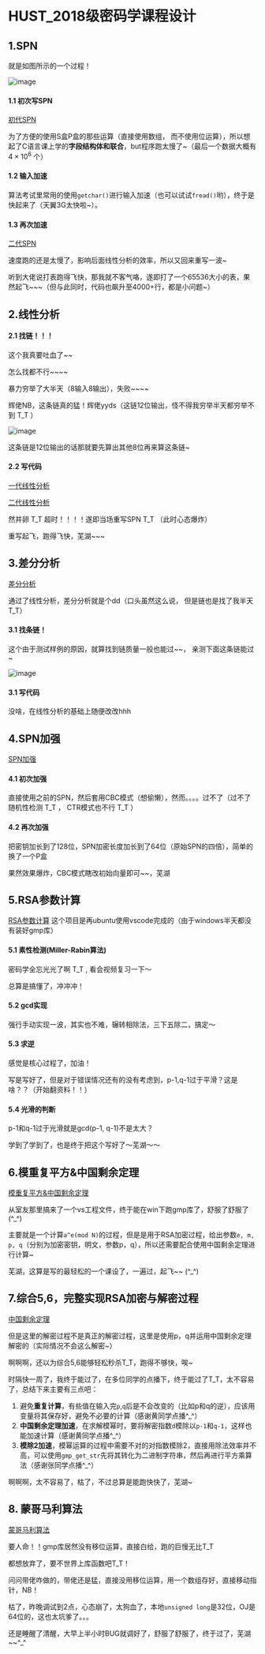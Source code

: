 # HUST_2018级密码学课程设计

## 1.SPN

就是如图所示的一个过程！

![image](https://github.com/AgentGuo/HUST_course_design_of_cryptography/blob/master/image/1.png)

#### 1.1 初次写SPN

[初代SPN](https://github.com/AgentGuo/HUST_course_design_of_cryptography/tree/master/SPN)

为了方便的使用S盒P盒的那些运算（直接使用数组， 而不使用位运算），所以想起了C语言课上学的**字段结构体和联合**，but程序跑太慢了~（最后一个数据大概有 $4 \times 10^6$ 个）

#### 1.2 输入加速

算法考试里常用的使用`getchar()`进行输入加速（也可以试试`fread()`哟），终于是快起来了（天翼3G太快啦~）。

#### 1.3 再次加速

[二代SPN](https://github.com/AgentGuo/HUST_course_design_of_cryptography/tree/master/SPN_v2)

速度跑的还是太慢了，影响后面线性分析的效率，所以又回来重写一波~

听到大佬说打表跑得飞快，那我就不客气咯，遂即打了一个65536大小的表，果然起飞~~~（但与此同时，代码也飙升至4000+行，都是小问题~）

## 2.线性分析

#### 2.1 找链！！！

这个我真要吐血了~~

怎么找都不行~~~~

暴力穷举了大半天（8输入8输出），失败~~~~

辉佬NB，这条链真的猛！辉佬yyds（这链12位输出，怪不得我穷举半天都穷举不到 T_T ）

![image](https://github.com/AgentGuo/HUST_course_design_of_cryptography/blob/master/image/5.png)

这条链是12位输出的话那就要先算出其他8位再来算这条链~

#### 2.2 写代码

[一代线性分析](https://github.com/AgentGuo/HUST_course_design_of_cryptography/tree/master/linearAnalysis)

[二代线性分析](https://github.com/AgentGuo/HUST_course_design_of_cryptography/tree/master/linearAnalysis_v2)

然并卵 T_T  超时！！！！遂即当场重写SPN T_T  （此时心态爆炸）

重写起飞，跑得飞快，芜湖~~~

## 3.差分分析

[差分分析](https://github.com/AgentGuo/HUST_course_design_of_cryptography/tree/master/differentialAnalysis)

通过了线性分析，差分分析就是个dd（口头虽然这么说， 但是链也是找了我半天 T_T）

#### 3.1 找条链！

这个由于测试样例的原因，就算找到链质量一般也能过~~， 亲测下面这条链能过~

![image](https://github.com/AgentGuo/HUST_course_design_of_cryptography/blob/master/image/6.png)

#### 3.1 写代码

没啥，在线性分析的基础上随便改改hhh

## 4.SPN加强

[SPN加强](https://github.com/AgentGuo/HUST_course_design_of_cryptography/tree/master/SPN_enhance)

#### 4.1 初次加强

直接使用之前的SPN，然后套用CBC模式（想偷懒），然而。。。。过不了（过不了随机性检测 T_T ， CTR模式也不行 T_T ）

#### 4.2 再次加强

把密钥加长到了128位，SPN加密长度加长到了64位（原始SPN的四倍），简单的换了一个P盒

果然效果爆炸，CBC模式瞎改初始向量即可~~，芜湖

## 5.RSA参数计算

[RSA参数计算](https://github.com/AgentGuo/HUST_course_design_of_cryptography/tree/master/RSAParameterCalculation) 这个项目是再ubuntu使用vscode完成的（由于windows半天都没有装好gmp库）

#### 5.1 素性检测(Miller-Rabin算法)

密码学全忘光光了啊 T_T , 看会视频复习一下～

总算是搞懂了，冲冲冲！

#### 5.2 gcd实现

强行手动实现一波，其实也不难，辗转相除法，三下五除二，搞定～

#### 5.3 求逆

感觉是核心过程了，加油！

写是写好了，但是对于错误情况还有的没有考虑到，p-1,q-1过于平滑？这是啥？？（开始翻资料！！）

#### 5.4 光滑的判断

p-1和q-1过于光滑就是gcd(p-1, q-1)不是太大？

学到了学到了，也是终于把这个写好了～芜湖～～

## 6.模重复平方&中国剩余定理

[模重复平方&中国剩余定理](https://github.com/AgentGuo/HUST_course_design_of_cryptography/tree/master/modularRepeatedSquare)

从室友那里搞来了一个vs工程文件，终于能在win下跑gmp库了，舒服了舒服了(^_^)

主要就是一个计算`a^e(mod N)`的过程，但是是用于RSA加密过程，给出参数`e, m, p, q`（分别为加密密钥，明文，参数p，q），所以还需要配合使用中国剩余定理进行计算~

芜湖，这算是写的最轻松的一个课设了，一遍过，起飞~~ (^_^)

## 7.综合5,6，完整实现RSA加密与解密过程

[中国剩余定理](https://github.com/AgentGuo/HUST_course_design_of_cryptography/tree/master/RSAEncryptionAndDecryption)

但是这里的解密过程不是真正的解密过程，这里是使用p，q并运用中国剩余定理解密的（实际情况不会这么解密~）

啊啊啊，还以为综合5,6能够轻松秒杀T_T，跑得不够快，唉~

时隔快一周了，我终于能过了，在多位同学的点播下，终于能过了T_T，太不容易了，总结下来主要有三点吧：

1. 避免**重复计算**，有些值在输入完`p`,`q`后是不会改变的（比如p和q的逆），应该用变量将其保存好，避免不必要的计算（感谢黄同学点播^_^）
2. **中国剩余定理加速**，在求解模幂时，要将解密指数`d`模除以`p-1`和`q-1`，这样也能加速计算（感谢黄同学点播^_^）
3. **模除2加速**，模幂运算的过程中需要不对的对指数模除2，直接用除法效率并不高，可以使用`gmp_get_str`先将其转化为二进制字符串，然后再进行平方乘算法（感谢张同学点播^_^）

啊啊啊，太不容易了，枯了，不过总算是能跑快快了，芜湖~

## 8. 蒙哥马利算法

[蒙哥马利算法](https://github.com/AgentGuo/HUST_course_design_of_cryptography/tree/master/RSAMontgomery)

要人命！！gmp库居然没有移位运算，直接白给，跑的巨慢无比T_T

都想放弃了，要不世界上库函数吧T_T！

问问带佬咋做的，带佬还是猛，直接没用移位运算，用一个数组存好，直接移动指针，NB！

枯了，昨晚调试到2点，心态崩了，太狗血了，本地`unsigned long`是32位，OJ是64位的，这也太坑爹了。。。

还是睡醒了清醒，大早上半小时BUG就调好了，舒服了舒服了，终于过了，芜湖~~^_^

